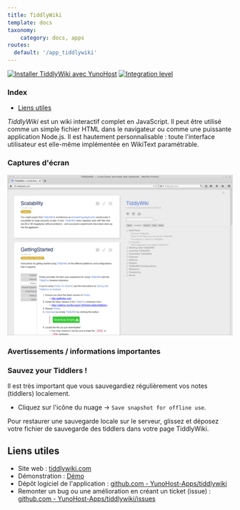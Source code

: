 ```yaml
---
title: TiddlyWiki
template: docs
taxonomy:
    category: docs, apps
routes:
  default: '/app_tiddlywiki'
---
```


[![Installer TiddlyWiki avec YunoHost](https://install-app.yunohost.org/install-with-yunohost.svg)](https://install-app.yunohost.org/?app=tiddlywiki) [![Integration level](https://dash.yunohost.org/integration/tiddlywiki.svg)](https://dash.yunohost.org/appci/app/tiddlywiki)

### Index

- [Liens utiles](#liens-utiles)

*TiddlyWiki* est un wiki interactif complet en JavaScript. Il peut être utilisé comme un simple fichier HTML dans le navigateur ou comme une puissante application Node.js. Il est hautement personnalisable : toute l'interface utilisateur est elle-même implémentée en WikiText paramétrable.

### Captures d'écran

![Capture d'écran de TiddlyWiki](https://github.com/YunoHost-Apps/tiddlywiki_ynh/blob/master/doc/screenshots/screenshot.png)

### Avertissements / informations importantes

### Sauvez your Tiddlers !

Il est très important que vous sauvegardiez régulièrement vos notes (tiddlers) localement.

- Cliquez sur l'icône du nuage -> `Save snapshot for offline use`.

Pour restaurer une sauvegarde locale sur le serveur, glissez et déposez votre fichier de sauvegarde des tiddlers dans votre page TiddlyWiki.

## Liens utiles

+ Site web : [tiddlywiki.com](https://tiddlywiki.com/)
+ Démonstration : [Démo](https://tiddlywiki.com/)
+ Dépôt logiciel de l'application : [github.com - YunoHost-Apps/tiddlywiki](https://github.com/YunoHost-Apps/tiddlywiki_ynh)
+ Remonter un bug ou une amélioration en créant un ticket (issue) : [github.com - YunoHost-Apps/tiddlywiki/issues](https://github.com/YunoHost-Apps/tiddlywiki_ynh/issues)
